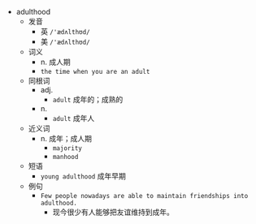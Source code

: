 - adulthood
  - 发音
    - 英 `/'ædʌlthʊd/`
    - 美 `/'ædʌlthʊd/`
  - 词义
    - n. 成人期
    - `the time when you are an adult`
  - 同根词
    - adj.
      - `adult` 成年的；成熟的
    - n.
      - `adult` 成年人
  - 近义词
    - n. 成年；成人期
      - `majority`
      - `manhood`
  - 短语
    - `young adulthood` 成年早期 
  - 例句
    - `Few people nowadays are able to maintain friendships into adulthood.`
      - 现今很少有人能够把友谊维持到成年。

